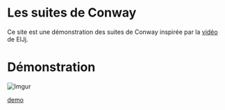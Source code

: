 # Les suites de Conway 

Ce site est une démonstration des suites de Conway inspirée par la [vidéo](https://www.youtube.com/watch?v=IsKBRj6_VSs) de ElJj.

# Démonstration

![Imgur](https://i.imgur.com/xgdeV4j.gifv)

[demo](http://conway.cheredeprince.net/)
